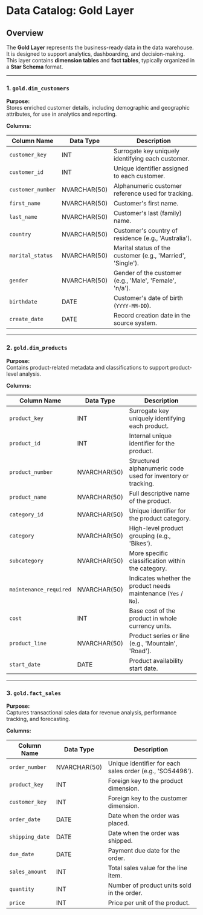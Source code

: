 # Data Catalog: Gold Layer

## Overview
The **Gold Layer** represents the business-ready data in the data warehouse. It is designed to support analytics, dashboarding, and decision-making. This layer contains **dimension tables** and **fact tables**, typically organized in a **Star Schema** format.

---

### 1. `gold.dim_customers`
**Purpose:**  
Stores enriched customer details, including demographic and geographic attributes, for use in analytics and reporting.

**Columns:**

| Column Name     | Data Type     | Description                                                                                   |
|-----------------|---------------|-----------------------------------------------------------------------------------------------|
| `customer_key`  | INT           | Surrogate key uniquely identifying each customer.                                             |
| `customer_id`   | INT           | Unique identifier assigned to each customer.                                                  |
| `customer_number` | NVARCHAR(50) | Alphanumeric customer reference used for tracking.                                            |
| `first_name`    | NVARCHAR(50)  | Customer's first name.                                                                        |
| `last_name`     | NVARCHAR(50)  | Customer's last (family) name.                                                                |
| `country`       | NVARCHAR(50)  | Customer's country of residence (e.g., 'Australia').                                          |
| `marital_status`| NVARCHAR(50)  | Marital status of the customer (e.g., 'Married', 'Single').                                   |
| `gender`        | NVARCHAR(50)  | Gender of the customer (e.g., 'Male', 'Female', 'n/a').                                       |
| `birthdate`     | DATE          | Customer's date of birth (`YYYY-MM-DD`).                                                      |
| `create_date`   | DATE          | Record creation date in the source system.                                                    |

---

### 2. `gold.dim_products`
**Purpose:**  
Contains product-related metadata and classifications to support product-level analysis.

**Columns:**

| Column Name          | Data Type     | Description                                                                                   |
|----------------------|---------------|-----------------------------------------------------------------------------------------------|
| `product_key`        | INT           | Surrogate key uniquely identifying each product.                                              |
| `product_id`         | INT           | Internal unique identifier for the product.                                                   |
| `product_number`     | NVARCHAR(50)  | Structured alphanumeric code used for inventory or tracking.                                  |
| `product_name`       | NVARCHAR(50)  | Full descriptive name of the product.                                                         |
| `category_id`        | NVARCHAR(50)  | Unique identifier for the product category.                                                   |
| `category`           | NVARCHAR(50)  | High-level product grouping (e.g., 'Bikes').                                                  |
| `subcategory`        | NVARCHAR(50)  | More specific classification within the category.                                             |
| `maintenance_required`| NVARCHAR(50) | Indicates whether the product needs maintenance (`Yes` / `No`).                               |
| `cost`               | INT           | Base cost of the product in whole currency units.                                             |
| `product_line`       | NVARCHAR(50)  | Product series or line (e.g., 'Mountain', 'Road').                                            |
| `start_date`         | DATE          | Product availability start date.                                                              |

---

### 3. `gold.fact_sales`
**Purpose:**  
Captures transactional sales data for revenue analysis, performance tracking, and forecasting.

**Columns:**

| Column Name     | Data Type     | Description                                                                                   |
|-----------------|---------------|-----------------------------------------------------------------------------------------------|
| `order_number`  | NVARCHAR(50)  | Unique identifier for each sales order (e.g., 'SO54496').                                     |
| `product_key`   | INT           | Foreign key to the product dimension.                                                         |
| `customer_key`  | INT           | Foreign key to the customer dimension.                                                        |
| `order_date`    | DATE          | Date when the order was placed.                                                               |
| `shipping_date` | DATE          | Date when the order was shipped.                                                              |
| `due_date`      | DATE          | Payment due date for the order.                                                               |
| `sales_amount`  | INT           | Total sales value for the line item.                                                          |
| `quantity`      | INT           | Number of product units sold in the order.                                                    |
| `price`         | INT           | Price per unit of the product.                                                                |
